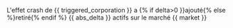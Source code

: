 L'effet crash de {{ triggered_corporation }} a {% if delta>0 }}ajouté{% else %}retiré{% endif %} {{ abs_delta }} actifs sur le marché {{ market }}
